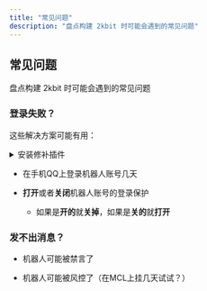 ```yaml
---
title: "常见问题"
description: "盘点构建 2kbit 时可能会遇到的常见问题"
---
```


## 常见问题

盘点构建 2kbit 时可能会遇到的常见问题

### 登录失败？

这些解决方案可能有用：

<details><summary>安装修补插件</summary>

1. 安装[**fix-protocol-version**](https://github.com/cssxsh/fix-protocol-version/releases)插件
    1. 前往上述链接
    2. 下载jar包（名字应该是**fix-protocol-version-1.9.10.mirai2.jar**或者类似的名字）
    3. 将前面下载下来的jar包，拖到MCL运行目录的plugins子文件夹
2. 安装[**mirai-login-solver-sakura**](https://github.com/KasukuSakura/mirai-login-solver-sakura/releases)插件
    1. 前往上述链接
    2. 下载jar包（名字应该是**mirai-login-solver-sakura-0.0.12.mirai2.jar**或者类似的名字）
    3. 将前面下载下来的jar包，拖到MCL运行目录的plugins子文件夹
    4. 在手机上前往上述链接，并且下载、安装**app-release.apk**
        - 必须是**安卓设备**
        - 如果**没有**安卓设备，请在电脑上使用**安卓模拟器**，或者跟认识的人借一部（？）
3. 安装[**签名服务包**](https://github.com/MrXiaoM/qsign/releases)
    1. 前往上述链接
    2. 下载压缩包（名字应该是**qsign-1.0.6-all.zip**或者类似的名字）
    3. 将压缩包里的所有文件和文件夹，**直接** 解压到 **MCL** 运行目录的根目录
4. 运行**Mirai Console Loader** 
5. MCL运行完成后，请在MCL的控制台窗口执行这串命令，来登录你的机器人账号： **/login qq password** 
6. 机器人账号登录**应该会成功**，如果仍旧无法登录，请尝试其他解决方案

</details>

- 在手机QQ上登录机器人账号几天

- **打开**或者**关闭**机器人账号的登录保护
    - 如果是**开的**就**关掉**，如果是**关的**就**打开**

### 发不出消息？

- 机器人可能被禁言了

- 机器人可能被风控了（在MCL上挂几天试试？）